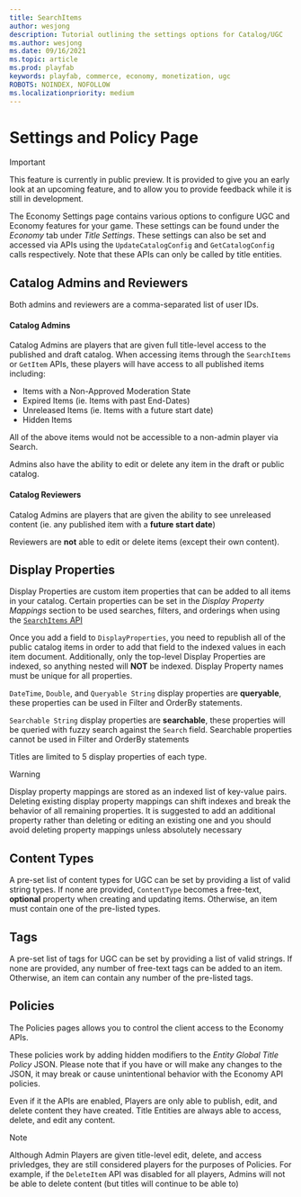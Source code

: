 ```yaml
---
title: SearchItems
author: wesjong
description: Tutorial outlining the settings options for Catalog/UGC
ms.author: wesjong
ms.date: 09/16/2021
ms.topic: article
ms.prod: playfab
keywords: playfab, commerce, economy, monetization, ugc
ROBOTS: NOINDEX, NOFOLLOW
ms.localizationpriority: medium
---
```


# Settings and Policy Page

> [!IMPORTANT]
> This feature is currently in public preview. It is provided to give you an early look at an upcoming feature, and to allow you to provide feedback while it is still in development.  

The Economy Settings page contains various options to configure UGC and Economy features for your game. These settings can be found under the *Economy* tab under *Title Settings*. These settings can also be set and accessed via APIs using the `UpdateCatalogConfig` and `GetCatalogConfig` calls respectively. Note that these APIs can only be called by title entities.

## Catalog Admins and Reviewers

Both admins and reviewers are a comma-separated list of user IDs.

#### Catalog Admins
Catalog Admins are players that are given full title-level access to the published and draft catalog. When accessing items through the `SearchItems` or `GetItem` APIs, these players will have access to all published items including:

- Items with a Non-Approved Moderation State
- Expired Items (ie. Items with past End-Dates)
- Unreleased Items (ie. Items with a future start date)
- Hidden Items

All of the above items would not be accessible to a non-admin player via Search.

Admins also have the ability to edit or delete any item in the draft or public catalog.

#### Catalog Reviewers
Catalog Admins are players that are given the ability to see unreleased content (ie. any published item with a **future start date**)

Reviewers are **not** able to edit or delete items (except their own content).

## Display Properties

Display Properties are custom item properties that can be added to all items in your catalog. Certain properties can be set in the *Display Property Mappings* section to be used searches, filters, and orderings when using the [`SearchItems` API](/gaming/playfab/features/commerce/ugc/search)

Once you add a field to `DisplayProperties`, you need to republish all of the public catalog items in order to add that field to the indexed values in each item document. Additionally, only the top-level Display Properties are indexed, so anything nested will **NOT** be indexed. Display Property names must be unique for all properties.

`DateTime`, `Double`, and `Queryable String` display properties are **queryable**, these properties can be used in Filter and OrderBy statements.

`Searchable String` display properties are **searchable**, these properties will be queried with fuzzy search against the `Search` field. Searchable properties cannot be used in Filter and OrderBy statements

Titles are limited to 5 display properties of each type.

> [!WARNING]
> Display property mappings are stored as an indexed list of key-value pairs. Deleting existing display property mappings can shift indexes and break the behavior of all remaining properties. It is suggested to add an additional property rather than deleting or editing an existing one and you should avoid deleting property mappings unless absolutely necessary

## Content Types

A pre-set list of content types for UGC can be set by providing a list of valid string types. If none are provided, `ContentType` becomes a free-text, **optional** property when creating and updating items. Otherwise, an item must contain one of the pre-listed types.

## Tags

A pre-set list of tags for UGC can be set by providing a list of valid strings. If none are provided, any number of free-text tags can be added to an item. Otherwise, an item can contain any number of the pre-listed tags.

## Policies

The Policies pages allows you to control the client access to the Economy APIs.

These policies work by adding hidden modifiers to the *Entity Global Title Policy* JSON. Please note that if you have or will make any changes to the JSON, it may break or cause unintentional behavior with the Economy API policies.

Even if it the APIs are enabled, Players are only able to publish, edit, and delete content they have created. Title Entities are always able to access, delete, and edit any content.

> [!NOTE]
> Although Admin Players are given title-level edit, delete, and access privledges, they are still considered players for the purposes of Policies. For example, if the `DeleteItem` API was disabled for all players, Admins will not be able to delete content (but titles will continue to be able to)
